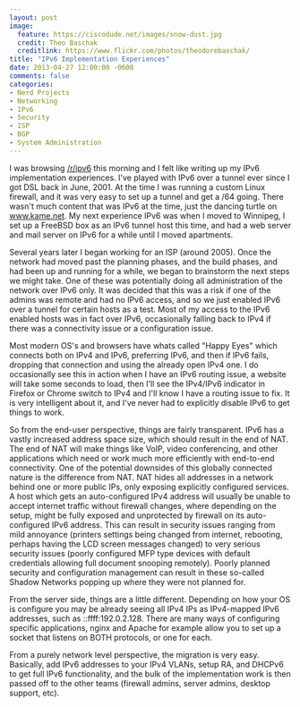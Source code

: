 ```yaml
---
layout: post
image:
  feature: https://ciscodude.net/images/snow-dust.jpg
  credit: Theo Baschak
  creditlink: https://www.flickr.com/photos/theodorebaschak/
title: "IPv6 Implementation Experiences"
date: 2013-04-27 12:00:00 -0600
comments: false
categories:
- Nerd Projects
- Networking
- IPv6
- Security
- ISP
- BGP
- System Administration
---
```

I was browsing [/r/ipv6](http://www.reddit.com/r/ipv6) this morning and I felt like writing up my IPv6 implementation experiences. I've played with IPv6 over a tunnel ever since I got DSL back in June, 2001. At the time I was running a custom Linux firewall, and it was very easy to set up a tunnel and get a /64 going. There wasn't much content that was IPv6 at the time, just the dancing turtle on www.kame.net. My next experience IPv6 was when I moved to Winnipeg, I set up a FreeBSD box as an IPv6 tunnel host this time, and had a web server and mail server on IPv6 for a while until I moved apartments.

<!--more-->

Several years later I began working for an ISP (around 2005). Once the network had moved past the planning phases, and the build phases, and had been up and running for a while, we began to brainstorm the next steps we might take. One of these was potentially doing all administration of the network over IPv6 only. It was decided that this was a risk if one of the admins was remote and had no IPv6 access, and so we just enabled IPv6 over a tunnel for certain hosts as a test. Most of my access to the IPv6 enabled hosts was in fact over IPv6, occasionally falling back to IPv4 if there was a connectivity issue or a configuration issue.

Most modern OS's and browsers have whats called "Happy Eyes" which connects both on IPv4 and IPv6, preferring IPv6, and then if IPv6 fails, dropping that connection and using the already open IPv4 one. I do occasionally see this in action when I have an IPv6 routing issue, a website will take some seconds to load, then I'll see the IPv4/IPv6 indicator in Firefox or Chrome switch to IPv4 and I'll know I have a routing issue to fix. It is very intelligent about it, and I've never had to explicitly disable IPv6 to get things to work.

So from the end-user perspective, things are fairly transparent. IPv6 has a vastly increased address space size, which should result in the end of NAT. The end of NAT will make things like VoIP, video conferencing, and other applications which need or work much more efficiently with end-to-end connectivity. One of the potential downsides of this globally connected nature is the difference from NAT. NAT hides all addresses in a network behind one or more public IPs, only exposing explicitly configured services. A host which gets an auto-configured IPv4 address will usually be unable to accept internet traffic without firewall changes, where depending on the setup, might be fully exposed and unprotected by firewall on its auto-configured IPv6 address. This can result in security issues ranging from mild annoyance (printers settings being changed from internet, rebooting, perhaps having the LCD screen messages changed) to very serious security issues (poorly configured MFP type devices with default credentials allowing full document snooping remotely). Poorly planned security and configuration management can result in these so-called Shadow Networks popping up where they were not planned for.

From the server side, things are a little different. Depending on how your OS is configure you may be already seeing all IPv4 IPs as IPv4-mapped IPv6 addresses, such as ::ffff:192.0.2.128. There are many ways of configuring specific applications, nginx and Apache for example allow you to set up a socket that listens on BOTH protocols, or one for each.

From a purely network level perspective, the migration is very easy. Basically, add IPv6 addresses to your IPv4 VLANs, setup RA, and DHCPv6 to get full IPv6 functionality, and the bulk of the implementation work is then passed off to the other teams (firewall admins, server admins, desktop support, etc).

